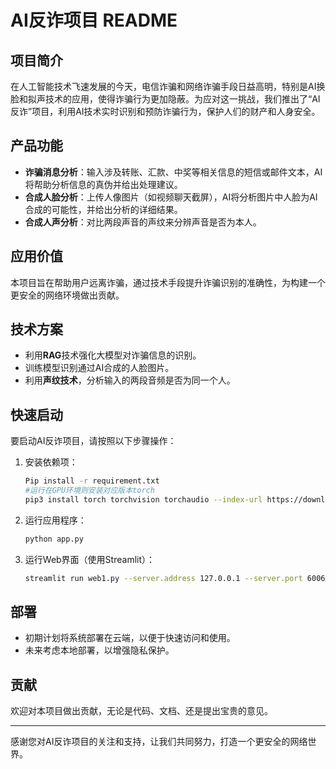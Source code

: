 # AI反诈项目 README

## 项目简介

在人工智能技术飞速发展的今天，电信诈骗和网络诈骗手段日益高明，特别是AI换脸和拟声技术的应用，使得诈骗行为更加隐蔽。为应对这一挑战，我们推出了“AI反诈”项目，利用AI技术实时识别和预防诈骗行为，保护人们的财产和人身安全。

## 产品功能

- **诈骗消息分析**：输入涉及转账、汇款、中奖等相关信息的短信或邮件文本，AI将帮助分析信息的真伪并给出处理建议。
- **合成人脸分析**：上传人像图片（如视频聊天截屏），AI将分析图片中人脸为AI合成的可能性，并给出分析的详细结果。
- **合成人声分析**：对比两段声音的声纹来分辨声音是否为本人。

## 应用价值

本项目旨在帮助用户远离诈骗，通过技术手段提升诈骗识别的准确性，为构建一个更安全的网络环境做出贡献。

## 技术方案

- 利用**RAG**技术强化大模型对诈骗信息的识别。
- 训练模型识别通过AI合成的人脸图片。
- 利用**声纹技术**，分析输入的两段音频是否为同一个人。

## 快速启动

要启动AI反诈项目，请按照以下步骤操作：

1. 安装依赖项：
   ```bash
   Pip install -r requirement.txt
   #运行在GPU环境则安装对应版本torch
   pip3 install torch torchvision torchaudio --index-url https://download.pytorch.org/whl/cu121
   ```

2. 运行应用程序：
   ```bash
   python app.py
   ```

3. 运行Web界面（使用Streamlit）：
   ```bash
   streamlit run web1.py --server.address 127.0.0.1 --server.port 6006
   ```

## 部署

- 初期计划将系统部署在云端，以便于快速访问和使用。
- 未来考虑本地部署，以增强隐私保护。

## 贡献

欢迎对本项目做出贡献，无论是代码、文档、还是提出宝贵的意见。


---

感谢您对AI反诈项目的关注和支持，让我们共同努力，打造一个更安全的网络世界。
